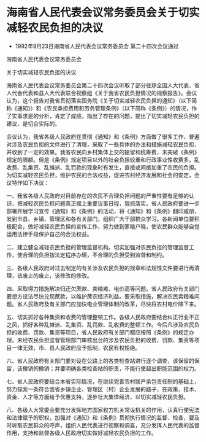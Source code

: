 # 海南省人民代表会议常务委员会关于切实减轻农民负担的决议

- 1992年9月23日海南省人民代表会议常务委员会
  第二十四次会议通过

<!-- INFO END -->

海南省人民代表会议常务委员会

关于切实减轻农民负担的决议

海南省人民代表会议常务委员会第二十四次会议听取了部分驻琼全国人大代表、省人代会代表和县人大代表联合视察组《关于我省农民负担情况的视察报告》。会议认为，这个报告对我省贯彻落实国务院《关于切实减轻农民负担的通知》（以下简称《通知》）和《农民承担费用和劳务管理条例》（以下简称《条例》）的情况，作了实事求是的分析，肯定了成绩，指出了存在的问题，提出了切实减轻农民负担的建议，是切合实际的。

会议认为，我省各级人民政府在贯彻《通知》和《条例》方面做了很多工作，普遍对涉及农民负担的文件进行了清理，采取了一些具体的办法和措施减轻农民负担，并收到了一定的效果。我省农民向乡村集体上交的提留和统筹费，未突破《条例》规定的限额。但是《条例》规定项目以外的社会负担较重和行政事业性收费多，乱收费、乱集资、乱摊派、乱罚款的现象时有发生，直接或间接加重了农民的负担。为切实减轻农民负担，维护农民的合法权益，促进农村经济发展和社会的安定，会议特作如下决议：

一、我省各级人民政府对目前存在的农民不合理负担问题的严重性要有足够的认识，把减轻农民负担问题真正摆上重要议事日程，狠抓落实。省人民政府要进一步部署开展学习宣传《通知》和《条例》的活动，将《通知》和《条例》翻印成册，发到市县、乡镇、管理区和各有关部门，组织广大干部群众学习。各新闻单位要积极配合，做好减轻农民负担的宣传工作，努力做到家喻户晓，使农民群众能够自觉运用法律手段保护自己的合法权益。

二、建立健全减轻农民负担的管理监督机构。切实加强对农民负担的管理监督工作，使合理的负担按法定程序办理，不合理的负担受到监督和制约。

三、各级人民政府对过去制定的有关涉及农民负担的规章和法规性文件要进行再清理，该废止的废止，该修改的修改。

四、采取得力措施解决归还欠蔗款、卖粮难、电价高等问题。省人民政府有关部门要想方设法尽快兑现蔗款，以维护蔗农经济利益。要采取措施，解决农民卖粮难问题。省人民政府及有关部门应加快电业管理体制的改革，尽快将农村电价降下来。

五、切实抓好各种集资和收费的管理整顿工作。各级人民政府要结合纠正行业不正之风，抓好各种乱摊派、乱集资、乱罚款、乱收费的整顿工作。今后凡涉及农民负担的收费、罚款、集资等项目，省人民政府有关部门都应按照《条例》的规定办理。未经农民负担监督管理部门审核出台的涉及农民负担的收费、罚款、集资等项目一律无效，市、县人民政府应予抵制，农民有权拒绝。

六、省人民政府有关部门要对设在公路上的各类检查站进行逐个调查，该保留的保留，该撤销的撤销；并要明确各类检查站的职责，不能行使超出职能范围的权力。

七、省人民政府要结合本省实际情况，在继续完善农村联产承包责任制的基础上，努力探索一条符合我省乡镇企业、管理区（村）企业发展的路子，在政策、技术、资金、人才等方面给予优惠支持，逐步壮大集体经济，以切实减轻农民负担。

八、各级人大常委会要充分发挥地方国家权力机关常设机关的作用，认真行使宪法和法律赋予的职权，加强对《通知》和《条例》贯彻执行情况的监督、检查，要及时听取农民群众的呼声，组织人民代表进行视察和调查，充分发挥人民代表的监督作用，支持和监督各级人民政府切实做好减轻农民负担的工作。
